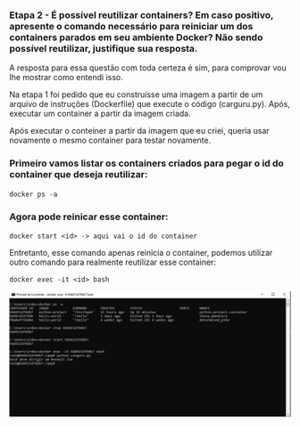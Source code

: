 ### Etapa 2 - É possível reutilizar containers? Em caso positivo, apresente o comando necessário para reiniciar um dos containers parados em seu ambiente Docker? Não sendo possível reutilizar, justifique sua resposta.

 A resposta para essa questão com toda certeza é sim, para comprovar vou lhe mostrar como entendi isso.  

 Na etapa 1 foi pedido que eu construísse uma imagem a partir de um arquivo de instruções (Dockerfile) que execute o código (carguru.py). Após,
executar um container a partir da imagem criada.

Após executar o conteiner a partir da imagem que eu criei, queria usar novamente o mesmo container para testar novamente. 

### Primeiro vamos listar os containers criados para pegar o id do container que deseja reutilizar:
    docker ps -a
### Agora pode reinicar esse container:
    docker start <id> -> aqui vai o id do container
Entretanto, esse comando apenas reinicia o container, podemos utilizar outro comando para realmente reutilizar esse container:
    
    docker exec -it <id> bash 

![dockerCMD](../../../../evidencias/CmdEtapa1.png)
